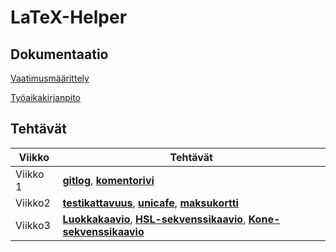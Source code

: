 # LaTeX-Helper 
## Dokumentaatio
[Vaatimusmäärittely](https://github.com/alekmus/LATEX-Helper/blob/master/dokumentointi/Vaatimusm%C3%A4%C3%A4rittely.md)

[Työaikakirjanpito](https://github.com/alekmus/LATEX-Helper/blob/master/dokumentointi/ty%C3%B6aikakirjanpito.md) 
## Tehtävät

|Viikko|Tehtävät|
|------|--------|
|Viikko 1| [**gitlog**](https://github.com/alekmus/OT-harjoitustyo/blob/master/laskarit/viikko1/gitlog.txt), [**komentorivi**](https://github.com/alekmus/OT-harjoitustyo/blob/master/laskarit/viikko1/komentorivi.txt)|
|Viikko2 | [**testikattavuus**](https://github.com/alekmus/LATEX-Helper/blob/master/laskarit/viikko2/Unicafeen%20testikattavuus.png), [**unicafe**](https://github.com/alekmus/LATEX-Helper/tree/master/laskarit/viikko2/Unicafe), [**maksukortti**](https://github.com/alekmus/LATEX-Helper/tree/master/laskarit/viikko2/Maksukortti)|
|Viikko3| [**Luokkakaavio**](https://github.com/alekmus/LATEX-Helper/blob/master/laskarit/viikko3/luokkakaavio.jpg), [**HSL-sekvenssikaavio**](https://github.com/alekmus/LATEX-Helper/blob/master/laskarit/viikko3/HSL%20sekvenssikaavio.png), [**Kone-sekvenssikaavio**](https://github.com/alekmus/LATEX-Helper/blob/master/laskarit/viikko3/Sekvenssikaavio%20machine.png)|
